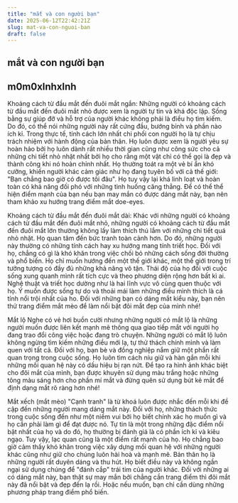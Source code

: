 ```yaml
---
title: "mắt và con người bạn"
date: 2025-06-12T22:42:21Z
slug: mat-va-con-nguoi-ban
draft: false
---
```


## mắt và con người bạn

## m0m0xInhxInh

Khoảng cách từ đầu mắt đến đuôi mắt ngắn:
Những người có khoảng cách từ đầu mắt đến đuôi mắt nhỏ được xem là người tự tin và khá độc lập. Sống bằng sự giúp đỡ và hỗ trợ của người khác không phải là điều họ tìm kiếm. Do đó, có thể nói những người này rất cứng đầu, bướng bỉnh và phần nào ích kỉ. Trong thực tế, tính cách lớn nhất chi phối con người họ là tự chịu trách nhiệm với hành động của bản thân.
Họ luôn được xem là người yêu sự hoàn hảo bởi họ luôn dành rất nhiều thời gian cũng như công sức cho cả những chi tiết nhỏ nhặt nhất bởi họ cho rằng một vật chỉ có thể gọi là đẹp và thành công khi nó hoàn chỉnh nhất. Họ thường toát ra một vẻ bí ẩn khó cưỡng, khiến người khác cảm giác như họ đang tuyên bố với cả thế giới: "Bạn chẳng bao giờ có được tôi đâu". Họ tuy vậy lại khá linh loạt và hoàn toàn có khả năng đối phó với những tình huống căng thẳng.
Để có thể thể hiện điểm mạnh của bạn nếu bạn may mắn có được dáng mắt này, bạn nên tham khảo xu hướng trang điểm mắt doe-eyes.
 
Khoảng cách từ đầu mắt đến đuôi mắt dài:
Khác với những người có khoảng cách từ đầu mắt đến đuôi mắt nhỏ, những người có khoảng cách từ đầu mắt đến đuôi mắt lớn thường không lấy làm thích thú lắm với những chi tiết quá nhỏ nhặt. Họ quan tâm đến bức tranh toàn cảnh hơn. Do đó, những người này thường có những tính cách hay xu hướng mang tính triết học. Đối với họ, chẳng có gì là khó khăn trong việc chối bỏ những cách sống đời thường và phổ biến. Họ chỉ muốn hướng đến một thế giới khác, một thế giới trong trí tưởng tượng có đầy đủ những khả năng vô tận.
Thái độ của họ đối với cuộc sống xung quanh mình rất tích cực và theo phương diện rộng hơn bất kì ai. Nghệ thuật và triết học dường như là hai lĩnh vực vô cùng quen thuộc với họ. Ý muốn được sống tự do và thoải mái làm những điều mình thích là cá tính nổi trội nhất của ho.
Đối với những bạn có dáng mắt kiểu này, bạn nên thử trang điểm mắt mèo để làm nổi bật đôi mắt đẹp của mình nhé!
 
Mắt lộ
Nghe có vẻ hơi buồn cười nhưng những người có mắt lộ là những người muốn được liên kết mạnh mẽ thông qua giao tiếp mắt với người họ đang trao đổi công việc hoặc đang trò chuyện.
Những người có mắt lộ luôn không ngừng tìm kiếm những điều mới lạ, tự thử thách chính mình và làm quen với tất cả. Đối với họ, bạn bè và đồng nghiệp nắm giữ một phần rất quan trọng trong cuộc sống. Họ luôn tìm cách níu giữ và hàn gắn mỗi khi những mối quan hệ này có dấu hiệu bị rạn nứt.
Để tạo ra hình ảnh khác biệt cho đôi mắt của mình, bạn được khuyên sử dụng màu trắng hoặc những tông màu sáng hơn cho phần mí mắt và đừng quên sử dụng bút kẻ mắt để định dạng mắt rõ ràng hơn nhé!
 
Mắt xếch (mắt mèo)
"Cạnh tranh" là từ khoá luôn được nhắc đến mỗi khi đề cập đến những người mang dáng mắt này. Đối với họ, những thách thức trong cuộc sống đến như một niềm vui bởi họ biết chính xác họ muốn gì và họ cần phải làm gì để đạt được nó. Tự tin là một trong những đặc điểm nổi bật nhất của họ và do đó, họ thường bị đánh giá là có phần ích kỉ và kiêu ngạo.
Tuy vậy, lạc quan cũng là một điểm rất mạnh của họ. Họ chẳng bao giờ cảm thấy khó khăn trong việc xây dựng mối quan hệ với những người khác cũng như giữ cho chúng luôn hài hoà và mạnh mẽ. Bản thân họ là những người rất duyên dáng và thu hút. Họ biết điều này và không ngần ngại sử dụng chúng để "đánh cắp" trái tim của người khác.
Đối với những ai có dáng mắt này, bạn thật sự may mắn bởi chẳng cần trang điểm thì đôi mắt này đã nổi bật và đẹp đến lạ rồi. Hoặc nếu muốn, bạn chỉ cần dùng những phương pháp trang điểm phổ biến.